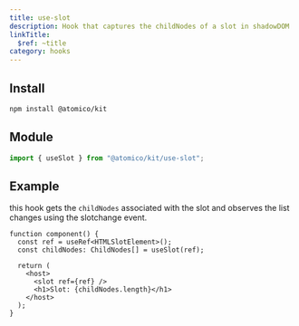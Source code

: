 ```yaml
---
title: use-slot
description: Hook that captures the childNodes of a slot in shadowDOM
linkTitle:
  $ref: ~title
category: hooks
---
```


## Install

```bash
npm install @atomico/kit
```

## Module

```js
import { useSlot } from "@atomico/kit/use-slot";
```

## Example

this hook gets the `childNodes` associated with the slot and observes the list changes using the slotchange event.

```tsx
function component() {
  const ref = useRef<HTMLSlotElement>();
  const childNodes: ChildNodes[] = useSlot(ref);

  return (
    <host>
      <slot ref={ref} />
      <h1>Slot: {childNodes.length}</h1>
    </host>
  );
}
```
